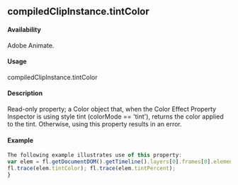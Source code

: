 ## compiledClipInstance.tintColor

#### Availability

Adobe Animate.

#### Usage

compiledClipInstance.tintColor

#### Description

Read-only property; a Color object that, when the Color Effect Property Inspector is using style tint (colorMode == 'tint'), returns the color applied to the tint. Otherwise, using this property results in an error.

#### Example

```javascript
The following example illustrates use of this property:
var elem = fl.getDocumentDOM().getTimeline().layers[0].frames[0].elements[0]; if (elem.colorMode = 'tint') {
fl.trace(elem.tintColor); fl.trace(elem.tintPercent);
}

```